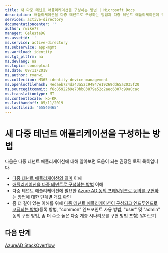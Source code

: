 ```yaml
---
title: 새 다중 테넌트 애플리케이션을 구성하는 방법 | Microsoft Docs
description: 애플리케이션을 다중 테넌트로 구성하는 방법과 다중 테넌트 애플리케이션이 작동하는 방식 알아보기
services: active-directory
documentationcenter: ''
author: rwike77
manager: CelesteDG
ms.assetid: ''
ms.service: active-directory
ms.subservice: app-mgmt
ms.workload: identity
ms.tgt_pltfrm: na
ms.devlang: na
ms.topic: conceptual
ms.date: 09/11/2018
ms.author: ryanwi
ms.collection: M365-identity-device-management
ms.openlocfilehash: 4edaeb724da43a52c94847e19269dd65a2035f20
ms.sourcegitcommit: f6c85922b9e70bb83879e52c2aec6307c99a0cac
ms.translationtype: MT
ms.contentlocale: ko-KR
ms.lasthandoff: 05/11/2019
ms.locfileid: "65540465"
---
```

# <a name="how-to-configure-a-new-multi-tenant-application"></a>새 다중 테넌트 애플리케이션을 구성하는 방법

다음은 다중 테넌트 애플리케이션에 대해 알아보면 도움이 되는 권장된 토픽 목록입니다.

- [다중 테넌트 애플리케이션의 의미](https://docs.microsoft.com/azure/active-directory/develop/active-directory-dev-glossary#multi-tenant-application) 이해
- [애플리케이션을 다중 테넌트로 구성하는 방법](https://docs.microsoft.com/azure/active-directory/develop/howto-convert-app-to-be-multi-tenant) 이해
- 다중 테넌트 애플리케이션에 필요한 [Azure AD 동의 프레임워크로 동의를 구현하는 방법](https://docs.microsoft.com/azure/active-directory/develop/active-directory-integrating-applications)에 대한 단계별 개요 확인
- 좀 더 깊이 있는 이해를 위해 [다중 테넌트 애플리케이션이 구성되고 엔드투엔드로 코딩되는 방법](https://docs.microsoft.com/azure/active-directory/develop/active-directory-devhowto-multi-tenant-overview)(등록 방법, "common" 엔드포인트 사용 방법, "user" 및 "admin" 동의 구현 방법, 좀 더 수준 높은 다중 계층 시나리오를 구현 방법 포함) 알아보기

## <a name="next-steps"></a>다음 단계
[AzureAD StackOverflow](https://stackoverflow.com/questions/tagged/azure-active-directory)
